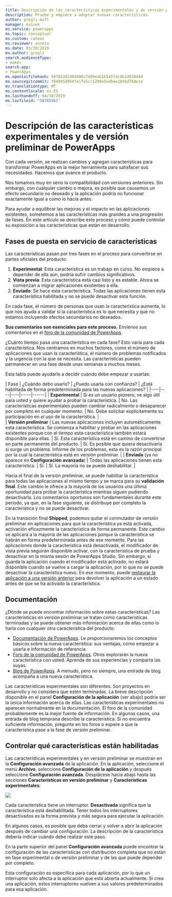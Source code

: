 ```yaml
---
title: Descripción de las características experimentales y de versión preliminar | Microsoft Docs
description: Pruebe y empiece a adoptar nuevas características.
author: gregli-msft
manager: kvivek
ms.service: powerapps
ms.topic: conceptual
ms.custom: canvas
ms.reviewer: anneta
ms.date: 03/20/2019
ms.author: gregli
search.audienceType:
- maker
search.app:
- PowerApps
ms.openlocfilehash: 50785382404496c7409eab1b545fdc0b2d930d44
ms.sourcegitcommit: f84095d964fe1fe5cc5290e5edbee284bd768e1e
ms.translationtype: MT
ms.contentlocale: es-ES
ms.lasthandoff: 04/18/2019
ms.locfileid: "58765561"
---
```

# <a name="understand-experimental-and-preview-features-in-powerapps"></a>Descripción de las características experimentales y de versión preliminar de PowerApps

Con cada versión, se realizan cambios y agregan características para transformar PowerApps en la mejor herramienta para satisfacer sus necesidades. Hacemos que avance el producto.  

Nos tomamos muy en serio la compatibilidad con versiones anteriores. Sin embargo, con cualquier cambio o mejora, es posible que causemos un efecto secundario no deseado y la aplicación podría no funcionar exactamente igual a como lo hacía antes.

Para ayudar a equilibrar las mejoras y el impacto en las aplicaciones existentes, sometemos a las características más grandes a una progresión de fases. En este artículo se describe este proceso y cómo puede controlar su exposición a las características que están en desarrollo.

## <a name="feature-roll-out-stages"></a>Fases de puesta en servicio de características

Las características pasan por tres fases en el proceso para convertirse en partes oficiales del producto:

1. **Experimental**:  Esta característica es un trabajo en curso. No empiece a depender de ella aún, podría sufrir cambios significativos.
1. **Vista previa**:  Esta característica está casi listo y es estable. Ahora se comienzan a migrar aplicaciones existentes a ella.
1. **Enviado**:  Se hace esta característica. Todas las aplicaciones tienen esta característica habilitada y no se puede desactivar esta función.

En cada fase, el número de personas que usan la característica aumenta, lo que nos ayuda a validar si la característica es lo que necesita y que no estamos incluyendo efectos secundarios no deseados.

**Sus comentarios son esenciales para este proceso.**  Envíenos sus comentarios en el [foro de la comunidad de PowerApps](https://powerusers.microsoft.com/t5/PowerApps-Community/ct-p/PowerApps1).

¿Cuánto tiempo pasa una característica en cada fase? Esto varía para cada característica. Nos centramos en muchos factores, como el número de aplicaciones que usan la característica, el número de problemas notificados y la urgencia con la que se necesita. Las características pueden permanecer en una fase desde unas semanas a muchos meses.

Esta tabla puede ayudarle a decidir cuándo debe empezar a usarlas: 

| Fase | ¿Cuándo debo usarlo? | ¿Puedo usarla con confianza? | ¿Está habilitada de forma predeterminada para las nuevas aplicaciones? | 
|----|----|----|-----|------|
| **Experimental** | Si es un usuario pionero, ve algo útil para usted y quiere ayudar a probar la característica. | No.  Las características experimentales pueden cambiar radicalmente o desaparecer por completo en cualquier momento. | No. Debe solicitar explícitamente su participación en el uso de la característica.  |  
| **Versión preliminar** | Las nuevas aplicaciones incluyen automáticamente esta característica.  Se comienza a habilitar y probar en las aplicaciones existentes porque con el tiempo esta característica también estará disponible para ellas. | Sí. Esta característica está en camino de convertirse en parte permanente del producto.  | Sí. Es posible que quiera desactivarla si surge un problema.  Informe de los problemas, esta es la razón principal por la cual la característica está en versión preliminar. | 
| **Enviada** (ya no aparece en **Configuración avanzada**) | Todas las aplicaciones tienen esta característica. | Sí. | Sí.  La mayoría no se puede deshabilitar.  |  

Hacia el final de la versión preliminar, se puede habilitar la característica para todas las aplicaciones al mismo tiempo y se marca para su **validación final**.  Este cambio le ofrece a la mayoría de los usuarios una última oportunidad para probar la característica mientras siguen pudiendo desactivarla. Los comentarios oportunos son fundamentales durante este período, ya que, en la fase siguiente, se distribuye por completo la característica y no se puede desactivar.

En la transición final **Shipped**, podemos quitar el conmutador de versión preliminar en aplicaciones para que la característica ya está activada, activación eficazmente la característica de forma permanente. Este cambio se aplicará a la mayoría de las aplicaciones porque la característica se habrán en forma predeterminada antes de ese momento. Para las aplicaciones donde la característica está desactivada, el modificador de vista previa seguirán disponible activar, con la característica de prueba y desactivar en la misma sesión de PowerApps Studio. Sin embargo, si guarda la aplicación cuando el modificador está activado, no estará disponible cuando se vuelve a cargar la aplicación, por lo que no se puede desactivar la característica nuevo. En ese momento, puede [restaurar la aplicación a una versión anterior](restore-an-app.md) para devolver la aplicación a un estado antes de que se ha activado la característica.

## <a name="documentation"></a>Documentación

¿Dónde se puede encontrar información sobre estas características?  Las características en versión preliminar se tratan como características terminadas y se puede obtener más información acerca de ellas como lo haría con cualquier otra característica del producto: 
- [Documentación de PowerApps](https://docs.microsoft.com/powerapps/maker/canvas-apps/getting-started). Le proporcionaremos los conceptos básicos sobre la nueva característica: sus ventajas, cómo empezar a usarla e información de referencia.
- [Foro de la comunidad de PowerApps](https://powerusers.microsoft.com/t5/PowerApps-Community/ct-p/PowerApps1).  Otros explorarán la nueva característica con usted. Aprenda de sus experiencias y comparta las suyas.
- [Blog de PowerApps](https://powerapps.microsoft.com/blog/).  A menudo, pero no siempre, una entrada de blog acompaña a una nueva característica.

Las características experimentales son diferentes.  Son proyectos en desarrollo y no considera que estén terminadas. La breve descripción disponible en el panel **Configuración de la aplicación** (ver abajo) podría ser la única información acerca de ellas. Las características experimentales no aparecen normalmente en la documentación. El foro de la comunidad probablemente es la mejor fuente de información.  En algunos casos, una entrada de blog temprana describe la característica.  Si no encuentra suficiente información, pregunte en los foros o espere a que la característica pase a la fase de versión preliminar.

## <a name="controlling-which-features-are-enabled"></a>Controlar qué características están habilitadas

Las características experimentales y en versión preliminar se muestran en la **Configuración avanzada** de la aplicación.  En la aplicación, seleccione el menú **Archivo**, seleccione **Configuración de la aplicación** y después seleccione **Configuración avanzada**. Desplácese hacia abajo hasta las secciones **Características en versión preliminar** y **Características experimentales**:

![](media/working-with-experimental/advanced-settings.png)

Cada característica tiene un interruptor.  **Desactivada** significa que la característica está deshabilitada.  Tener todos los interruptores desactivados es la forma prevista y más segura para ejecutar la aplicación.

En algunos casos, es posible que deba cerrar y volver a abrir la aplicación después de cambiar una configuración.  La descripción de la característica debería indicar cuándo debe realizar este paso.

En la parte superior del panel **Configuración avanzada** puede encontrar la configuración de las características con distribución completa que no están en fase experimental o de versión preliminar y de las que puede depender por completo. 

Esta configuración es específica para cada aplicación, por lo que un interruptor solo afecta a la aplicación que está abierta actualmente. Si crea una aplicación, estos interruptores vuelven a sus valores predeterminados para esa aplicación.
